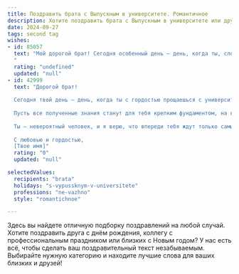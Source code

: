 ```yaml
---
title: Поздравить брата с Выпускным в университете. Романтичное
description: Хотите поздравить брата с Выпускным в университете или другим праздником? Наш ИИ создаст незабываемое поздравление, а вы обязательно выделитесь среди других.  
date: 2024-09-27
tags: second tag
wishes:
- id: 85057
  text: "Мой дорогой брат! Сегодня особенный день – день, когда ты, словно прекрасный корабль, отплываешь от берегов студенчества в бескрайнее море жизни.  Пусть твой путь будет полон ярких открытий, невероятных приключений и счастливых мгновений.  Я горжусь тобой, твоей силой, твоей добротой и твоей непоколебимой верой в себя.  Пусть все твои мечты исполнятся, а сердце всегда будет согрето любовью и надеждой. С выпускным, любимый брат!
  "
  rating: "undefined"
  updated: "null"
- id: 42999
  text: "Дорогой брат!
  
  Сегодня твой день — день, когда ты с гордостью прощаешься с университетом и открываешь новую страницу своей жизни. Поздравляю тебя с этим замечательным событием! Ты прошел нелегкий путь, наполенный трудом и стремлением к знаниям.
  
  Пусть все полученные знания станут для тебя крепким фундаментом, на котором ты построишь свою яркую и вдохновляющую карьеру. Желаю, чтобы каждый твой шаг вперед был уверенным и смелым, а мечты — яркими и несбыточными. Не бойся мечтать, ведь именно мечты делают нас по-настоящему счастливыми.
  
  Ты — невероятный человек, и я верю, что впереди тебя ждут только самые светлые перспективы. Пусть в жизни будет много приятных сюрпризов, искренних встреч и незабываемых мгновений. Сохрани в своем сердце ту страсть и увлеченность, с которой ты шёл к этой вершине, и пусть она ведет тебя по жизни.
  
  С любовью и гордостью,
  [Твое имя]"
  rating: "0"
  updated: "null"

selectedValues:
  recipients: "brata"
  holidays: "s-vypussknym-v-universitete"
  professions: "ne-vazhno"
  style: "romantichnoe"

---
```


Здесь вы найдете отличную подборку поздравлений на любой случай. 
Хотите поздравить друга с днём рождения, коллегу с профессиональным праздником или близких с Новым годом? У нас есть всё, чтобы сделать ваш поздравительный текст незабываемым. Выбирайте нужную категорию и находите лучшие слова для ваших близких и друзей!
